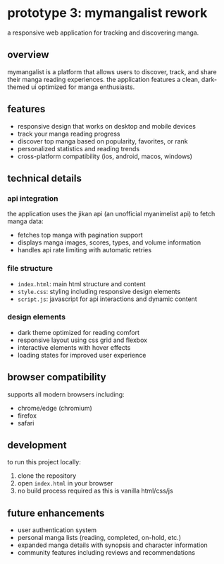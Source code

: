 # prototype 3: mymangalist rework

a responsive web application for tracking and discovering manga.

## overview

mymangalist is a platform that allows users to discover, track, and share their manga reading experiences. the application features a clean, dark-themed ui optimized for manga enthusiasts.

## features

- responsive design that works on desktop and mobile devices
- track your manga reading progress
- discover top manga based on popularity, favorites, or rank
- personalized statistics and reading trends
- cross-platform compatibility (ios, android, macos, windows)

## technical details

### api integration

the application uses the jikan api (an unofficial myanimelist api) to fetch manga data:
- fetches top manga with pagination support
- displays manga images, scores, types, and volume information
- handles api rate limiting with automatic retries

### file structure

- `index.html`: main html structure and content
- `style.css`: styling including responsive design elements
- `script.js`: javascript for api interactions and dynamic content

### design elements

- dark theme optimized for reading comfort
- responsive layout using css grid and flexbox
- interactive elements with hover effects
- loading states for improved user experience

## browser compatibility

supports all modern browsers including:
- chrome/edge (chromium)
- firefox
- safari

## development

to run this project locally:

1. clone the repository
2. open `index.html` in your browser
3. no build process required as this is vanilla html/css/js

## future enhancements

- user authentication system
- personal manga lists (reading, completed, on-hold, etc.)
- expanded manga details with synopsis and character information
- community features including reviews and recommendations
